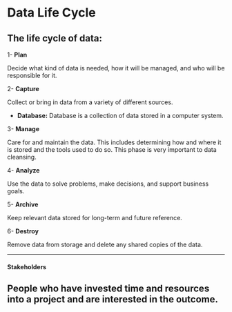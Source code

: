 # Data Life Cycle

## The life cycle of data: 

1- **Plan** 
 
  Decide what kind of data is needed, how it will be managed, and who will be responsible for it.
  
2- **Capture** 

  Collect or bring in data from a variety of different sources.
   - **Database:** Database is a collection of data stored in a computer system.
  
3- **Manage**

  Care for and maintain the data. This includes determining how and where it is stored and the tools used to do so. This phase is very important to data cleansing.

4- **Analyze**

  Use the data to solve problems, make decisions, and support business goals.

5- **Archive**

  Keep relevant data stored for long-term and future reference.

6- **Destroy**

  Remove data from storage and delete any shared copies of the data.
  
------
#### Stakeholders
People who have invested time and resources into a project and are interested in the outcome.
------
